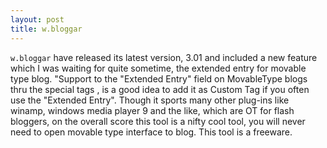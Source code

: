 ```yaml
---
layout: post
title: w.bloggar
---
```


`w.bloggar` have released its latest version, 3.01 and included a new feature which I was waiting for quite sometime, the extended entry for movable type blog. "Support to the "Extended Entry" field on MovableType blogs thru the special tags , is a good idea to add it as Custom Tag if you often use the "Extended Entry". Though it sports many other plug-ins like winamp, windows media player 9 and the like, which are OT for flash bloggers, on the overall score this tool is a nifty cool tool, you will never need to open movable type interface to blog. This tool is a freeware.